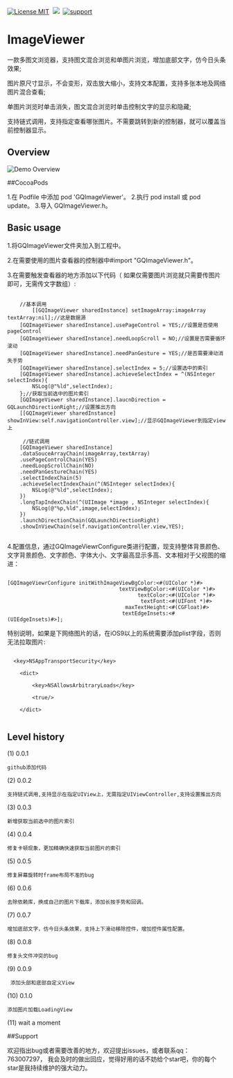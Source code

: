 [![License MIT](https://img.shields.io/badge/license-MIT-green.svg?style=flat)](https://raw.githubusercontent.com/angelcs1990/GQImageViewer/master/LICENSE)&nbsp;
[![](https://img.shields.io/badge/platform-iOS-brightgreen.svg)](http://cocoapods.org/?q=GQImageViewer)&nbsp;
[![support](https://img.shields.io/badge/support-iOS6.0%2B-blue.svg)](https://www.apple.com/nl/ios/)&nbsp;
# ImageViewer
一款多图文浏览器，支持图文混合浏览和单图片浏览，增加底部文字，仿今日头条效果;

图片原尺寸显示，不会变形，双击放大缩小，支持文本配置，支持多张本地及网络图片混合查看;

单图片浏览时单击消失，图文混合浏览时单击控制文字的显示和隐藏;

支持链式调用，支持指定查看哪张图片。不需要跳转到新的控制器，就可以覆盖当前控制器显示。

## Overview

![Demo Overview](https://github.com/g763007297/ImageViewer/blob/master/Screenshot/demo.gif)

##CocoaPods

1.在 Podfile 中添加 pod 'GQImageViewer'。
2.执行 pod install 或 pod update。
3.导入 GQImageViewer.h。

## Basic usage

1.将GQImageViewer文件夹加入到工程中。

2.在需要使用的图片查看器的控制器中#import "GQImageViewer.h"。

3.在需要触发查看器的地方添加以下代码（
如果仅需要图片浏览就只需要传图片即可，无需传文字数组）:

```objc

    //基本调用
        [[GQImageViewer sharedInstance] setImageArray:imageArray textArray:nil];//这是数据源
    [GQImageViewer sharedInstance].usePageControl = YES;//设置是否使用pageControl
    [GQImageViewer sharedInstance].needLoopScroll = NO;//设置是否需要循环滚动
    [GQImageViewer sharedInstance].needPanGesture = YES;//是否需要滑动消失手势
    [GQImageViewer sharedInstance].selectIndex = 5;//设置选中的索引
    [GQImageViewer sharedInstance].achieveSelectIndex = ^(NSInteger selectIndex){
        NSLog(@"%ld",selectIndex);
    };//获取当前选中的图片索引
    [GQImageViewer sharedInstance].laucnDirection = GQLaunchDirectionRight;//设置推出方向
    [[GQImageViewer sharedInstance] showInView:self.navigationController.view];//显示GQImageViewer到指定view上

	 //链式调用
    [GQImageViewer sharedInstance]
    .dataSouceArrayChain(imageArray,textArray)
    .usePageControlChain(YES)
    .needLoopScrollChain(NO)
    .needPanGestureChain(YES)
    .selectIndexChain(5)
    .achieveSelectIndexChain(^(NSInteger selectIndex){
        NSLog(@"%ld",selectIndex);
    })
    .longTapIndexChain(^(UIImage *image , NSInteger selectIndex){
        NSLog(@"%p,%ld",image,selectIndex);
    })
    .launchDirectionChain(GQLaunchDirectionRight)
    .showInViewChain(self.navigationController.view,YES);
  
```

4.配置信息，通过GQImageViewrConfigure类进行配置，现支持整体背景颜色、文字背景颜色、文字颜色、字体大小、文字最高显示多高、文本相对于父视图的缩进：

```objc

[GQImageViewrConfigure initWithImageViewBgColor:<#(UIColor *)#>
                                    textViewBgColor:<#(UIColor *)#>
                                          textColor:<#(UIColor *)#>
                                           textFont:<#(UIFont *)#>
                                      maxTextHeight:<#(CGFloat)#>
                                     textEdgeInsets:<#(UIEdgeInsets)#>];

```

  特别说明，如果是下网络图片的话，在iOS9以上的系统需要添加plist字段，否则无法拉取图片:
  
```objc
  
  <key>NSAppTransportSecurity</key>
  
	<dict>
	
		<key>NSAllowsArbitraryLoads</key>
		
		<true/>
		
	</dict>
	
``` 
	
## Level history
	
(1) 0.0.1

	github添加代码
	
(2) 0.0.2

	支持链式调用,支持显示在指定UIView上，无需指定UIViewController,支持设置推出方向

(3) 0.0.3

	新增获取当前选中的图片索引

(4) 0.0.4

	修复卡顿现象，更加精确快速获取当前图片的索引

(5) 0.0.5

	修复屏幕旋转时frame布局不准的bug

(6) 0.0.6

    去除依赖库，换成自己的图片下载库，添加长按手势和回调。

(7) 0.0.7

	增加底部文字，仿今日头条效果，支持上下滑动移除控件，增加控件属性配置。

(8) 0.0.8

    修复头文件冲突的bug

(9) 0.0.9

	 添加头部和底部自定义View

(10) 0.1.0
 
    添加图片加载LoadingView
 
(11) wait a moment

##Support

欢迎指出bug或者需要改善的地方，欢迎提出issues，或者联系qq：763007297， 我会及时的做出回应，觉得好用的话不妨给个star吧，你的每个star是我持续维护的强大动力。
